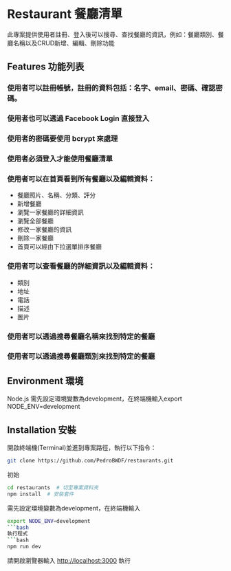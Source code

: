 # Restaurant 餐廳清單

此專案提供使用者註冊、登入後可以搜尋、查找餐廳的資訊，例如：餐廳類別、餐廳名稱以及CRUD新增、編輯、刪除功能

## Features 功能列表
### 使用者可以註冊帳號，註冊的資料包括：名字、email、密碼、確認密碼。
### 使用者也可以透過 Facebook Login 直接登入
### 使用者的密碼要使用 bcrypt 來處理
### 使用者必須登入才能使用餐廳清單
### 使用者可以在首頁看到所有餐廳以及編輯資料：
- 餐廳照片、名稱、分類、評分
- 新增餐廳
- 瀏覽一家餐廳的詳細資訊
- 瀏覽全部餐廳
- 修改一家餐廳的資訊
- 刪除一家餐廳
- 首頁可以經由下拉選單排序餐廳
### 使用者可以查看餐廳的詳細資訊以及編輯資料：
- 類別
- 地址
- 電話
- 描述
- 圖片
### 使用者可以透過搜尋餐廳名稱來找到特定的餐廳
### 使用者可以透過搜尋餐廳類別來找到特定的餐廳

## Environment 環境
Node.js
需先設定環境變數為development，在終端機輸入export NODE_ENV=development


## Installation 安裝
開啟終端機(Terminal)並進到專案路徑，執行以下指令：
```bash
git clone https://github.com/PedroBWDF/restaurants.git
```
初始
```bash
cd restaurants  # 切至專案資料夾
npm install  # 安裝套件
```
需先設定環境變數為development，在終端機輸入
```bash
export NODE_ENV=development
```bash
執行程式
```bash
npm run dev
```
請開啟瀏覽器輸入 [http://localhost:3000](http://localhost:3000) 執行
